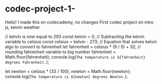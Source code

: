 # codec-project-1-
Hello! I made this on codecademy, no changes
First codec project on intro js, kelvin weather

// kelvin is now equal to 293 
const kelvin = 0;
// Subtracting the kelvin variable to celsius 
const celsius = kelvin - 273; 
// Equation that solves kelvin algo to convert to fahrenheit
let fahrenheit = celsius * (9 / 5) + 32;
// rounding fahrenheit variable to big number
fahrenheit = Math.floor(fahrenheit);
console.log(`The temperature is ${fahrenheit} degrees Fahrenheit.`);

let newton = celsius * (33 / 100);
newton = Math.floor(newton);
console.log(`The temperature is ${newton} degrees Newton.`);











